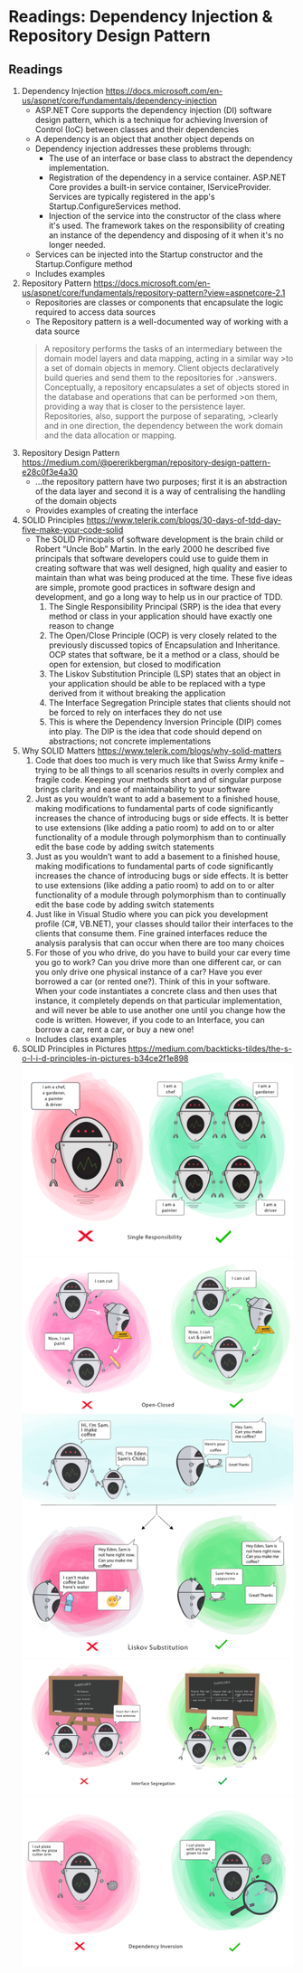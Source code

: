 #  Readings: Dependency Injection & Repository Design Pattern

##  Readings

1.  Dependency Injection  https://docs.microsoft.com/en-us/aspnet/core/fundamentals/dependency-injection
    -  ASP.NET Core supports the dependency injection (DI) software design pattern, which is a technique for achieving Inversion of Control (IoC) between classes and their dependencies
    -  A dependency is an object that another object depends on
    -  Dependency injection addresses these problems through:
        -  The use of an interface or base class to abstract the dependency implementation.
        -  Registration of the dependency in a service container. ASP.NET Core provides a built-in service container, IServiceProvider. Services are typically registered in the app's Startup.ConfigureServices method.
        -  Injection of the service into the constructor of the class where it's used. The framework takes on the responsibility of creating an instance of the dependency and disposing of it when it's no longer needed.
    -  Services can be injected into the Startup constructor and the Startup.Configure method
    -  Includes examples
2.  Repository Pattern  https://docs.microsoft.com/en-us/aspnet/core/fundamentals/repository-pattern?view=aspnetcore-2.1
    -  Repositories are classes or components that encapsulate the logic required to access data sources
    -  The Repository pattern is a well-documented way of working with a data source
    >A repository performs the tasks of an intermediary between the domain model layers and data mapping, acting in a similar way >to a set of domain objects in memory. Client objects declaratively build queries and send them to the repositories for .>answers. Conceptually, a repository encapsulates a set of objects stored in the database and operations that can be performed >on them, providing a way that is closer to the persistence layer. Repositories, also, support the purpose of separating, >clearly and in one direction, the dependency between the work domain and the data allocation or mapping.
3.  Repository Design Pattern  https://medium.com/@pererikbergman/repository-design-pattern-e28c0f3e4a30
    -  ...the repository pattern have two purposes; first it is an abstraction of the data layer and second it is a way of centralising the handling of the domain objects
    - Provides examples of creating the interface
4.  SOLID Principles  https://www.telerik.com/blogs/30-days-of-tdd-day-five-make-your-code-solid
    -  The SOLID Principals of software development is the brain child or Robert “Uncle Bob” Martin. In the early 2000 he described five principals that software developers could use to guide them in creating software that was well designed, high quality and easier to maintain than what was being produced at the time. These five ideas are simple, promote good practices in software design and development, and go a long way to help us in our practice of TDD.
        1.  The Single Responsibility Principal (SRP) is the idea that every method or class in your application should have exactly one reason to change
        2.  The Open/Close Principle (OCP) is very closely related to the previously discussed topics of Encapsulation and Inheritance.  OCP states that software, be it a method or a class, should be open for extension, but closed to modification
        3.  The Liskov Substitution Principle (LSP) states that an object in your application should be able to be replaced with a type derived from it without breaking the application
        4.  The Interface Segregation Principle states that clients should not be forced to rely on interfaces they do not use
        5.  This is where the Dependency Inversion Principle (DIP) comes into play. The DIP is the idea that code should depend on abstractions; not concrete implementations
5.  Why SOLID Matters  https://www.telerik.com/blogs/why-solid-matters
    1.  Code that does too much is very much like that Swiss Army knife – trying to be all things to all scenarios results in overly complex and fragile code.  Keeping your methods short and of singular purpose brings clarity and ease of maintainability to your software
    2.  Just as you wouldn’t want to add a basement to a finished house, making modifications to fundamental parts of code significantly increases the chance of introducing bugs or side effects.  It is better to use extensions (like adding a patio room) to add on to or alter functionality of a module through polymorphism than to continually edit the base code by adding switch statements
    3.  Just as you wouldn’t want to add a basement to a finished house, making modifications to fundamental parts of code significantly increases the chance of introducing bugs or side effects.  It is better to use extensions (like adding a patio room) to add on to or alter functionality of a module through polymorphism than to continually edit the base code by adding switch statements
    4.  Just like in Visual Studio where you can pick you development profile (C#, VB.NET), your classes should tailor their interfaces to the clients that consume them.  Fine grained interfaces reduce the analysis paralysis that can occur when there are too many choices
    5.  For those of you who drive, do you have to build your car every time you go to work?  Can you drive more than one different car, or can you only drive one physical instance of a car?  Have you ever borrowed a car (or rented one?).  Think of this in your software.  When your code instantiates a concrete class and then uses that instance, it completely depends on that particular implementation, and will never be able to use another one until you change how the code is written.  However, if you code to an Interface, you can borrow a car, rent a car, or buy a new one!
    -  Includes class examples
6.  SOLID Principles in Pictures  https://medium.com/backticks-tildes/the-s-o-l-i-d-principles-in-pictures-b34ce2f1e898
![Single Responsibility Principal (SRP)](images/SOLID1.png)
![Open/Close Principle (OCP)](images/SOLID2.png)
![Liskov Substitution Principle (LSP)](images/SOLID3.png)
![Interface Segregation Principle](images/SOLID4.png)
![Dependency Inversion Principle (DIP)](images/SOLID5.png)
